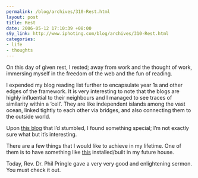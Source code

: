 ```yaml
--- 
permalink: /blog/archives/310-Rest.html
layout: post
title: Rest
date: 2006-05-12 17:10:39 +08:00
s9y_link: http://www.iphoting.com/blog/archives/310-Rest.html
categories: 
- life
- thoughts
---
```

<p class="whiteline"><p>On this day of given rest, I rested; away from work and the thought of  work, immersing myself in the freedom of the web and the fun of reading.</p>
</p><p class="whiteline"><p>I expended my blog reading list further to encapsulate year 1s and other edges of the framework. It is very interesting to note that the blogs are highly influential to their neighbours and I managed to see traces of similarity within a &#8216;cell&#8217;. They are like independent islands among the vast ocean, linked tightly to each other via bridges, and also connecting them to the outside world.</p>
</p><p class="whiteline"><p>Upon <a onclick="_gaq.push(['_trackPageview', '/extlink/theoneandonlyuncleedna.blogspot.com/']);"  href="http://theoneandonlyuncleedna.blogspot.com/">this blog</a> that I&#8217;d stumbled, I found something special; I&#8217;m not exactly sure what but it&#8217;s interesting.</p>
</p><p class="whiteline"><p>There are a few things that I would like to achieve in my lifetime. One of them is to have something like <a onclick="_gaq.push(['_trackPageview', '/extlink/web.mit.edu/zacka/www/midas.html']);"  href="http://web.mit.edu/zacka/www/midas.html">this</a> installed/built in my future house.</p>
</p><p class="break"><p>Today, Rev. Dr. Phil Pringle gave a very very good and enlightening sermon. You must check it out.</p></p>
